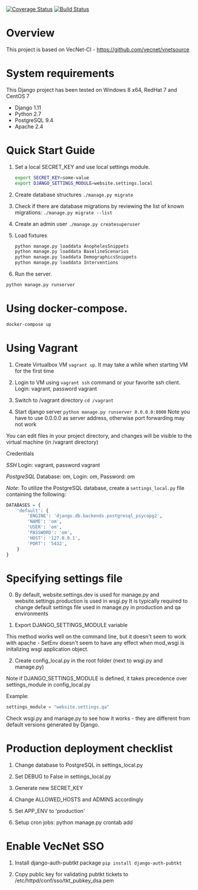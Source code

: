 [![Coverage Status](https://coveralls.io/repos/github/vecnet/om/badge.svg)](https://coveralls.io/github/vecnet/om)
[![Build Status](https://travis-ci.org/vecnet/om.svg?branch=master)](https://travis-ci.org/vecnet/om)

# Overview

This project is based on VecNet-CI - https://github.com/vecnet/vnetsource

# System requirements

This Django project has been tested on Windows 8 x64, RedHat 7 and CentOS 7

* Django 1.11
* Python 2.7
* PostgreSQL 9.4
* Apache 2.4

# Quick Start Guide

1. Set a local SECRET_KEY and use local settings module.
	```bash
	export SECRET_KEY=some-value
	export DJANGO_SETTINGS_MODULE=website.settings.local
	```

2. Create database structures
    `./manage.py migrate`

3. Check if there are database migrations by reviewing the list of known migrations:
    `./manage.py migrate --list`

4. Create an admin user
   `./manage.py createsuperuser`

5. Load fixtures
	```bash
	python manage.py loaddata AnophelesSnippets
	python manage.py loaddata BaselineScenarios
	python manage.py loaddata DemographicsSnippets
	python manage.py loaddata Interventions
	```

6. Run the server.
```bash
python manage.py runserver
```

# Using docker-compose.

```bash
docker-compose up
```


# Using Vagrant

1. Create Virtualbox VM `vagrant up`. It may take a while when starting VM for the first time

2. Login to VM using `vagrant ssh` command or your favorite ssh client. Login: vagrant, password vagrant

3. Switch to /vagrant directory `cd /vagrant`

4. Start django server `python manage.py runserver 0.0.0.0:8000`
Note you have to use 0.0.0.0 as server address, otherwise port forwarding may not work

You can edit files in your project directory, and changes will be visible to the virtual machine
(in /vagrant directory)

Credentials

*SSH* Login: vagrant, password vagrant

*PostgreSQL* Database: om, Login: om, Password: om

*Note*: To utilize the PostgreSQL database, create a `settings_local.py` file containing the following:
```python
DATABASES = {
    'default': {
        'ENGINE': 'django.db.backends.postgresql_psycopg2',
        'NAME': 'om',
        'USER': 'om',
        'PASSWORD': 'om',
        'HOST': '127.0.0.1',
        'PORT': '5432',
    }
}
```

# Specifying settings file

0. By default, website.settings.dev is used for manage.py and website.settings.production is used in wsgi.py
It is typically required to change default settings file used in manage.py in production and qa environments

1. Export DJANGO_SETTINGS_MODULE variable

This method works well on the command line, but it doesn't seem to work with apache - SetEnv doesn't seem to have any effect when mod_wsgi
is initalizing wsgi application object.

2. Create config_local.py in the root folder (next to wsgi.py and manage.py)

Note if DJANGO_SETTINGS_MODULE is defined, it takes precedence over settings_module in config_local.py

Example:
```python
settings_module = "website.settings.qa"
```
Check wsgi.py and manage.py to see how it works - they are different from default versions generated by Django.


# Production deployment checklist

1. Change database to PostgreSQL in settings_local.py

2. Set DEBUG to False in settings_local.py

3. Generate new SECRET_KEY
 
4. Change ALLOWED_HOSTS and ADMINS accordingly

5. Set APP_ENV to 'production'

6. Setup cron jobs: python manage.py crontab add

# Enable VecNet SSO

1. Install django-auth-pubtkt package
`pip install django-auth-pubtkt`

2. Copy public key for validating pubtkt tickets to /etc/httpd/conf/sso/tkt_pubkey_dsa.pem


